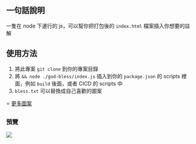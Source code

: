 ## 一句話說明

一隻在 node 下運行的 js，可以幫你把打包後的 `index.html` 檔案插入你想要的註解

## 使用方法

1. 將此專案 `git clone` 到你的專案目錄
2. 將 `&& node ./god-bless/index.js` 插入到你的 `package.json` 的 scripts 裡面，例如 `build` 後面，或者 CICD 的 scripts 中
3. `bless.txt` 可以替換成自己喜歡的圖案

⭐ [更多圖案](https://github.com/code-cool/code-art)

### 預覽

<img src="https://github.com/j7-dev/god-bless/assets/9213776/e1583836-5d7a-4409-82c1-e8c18d2ee644">
